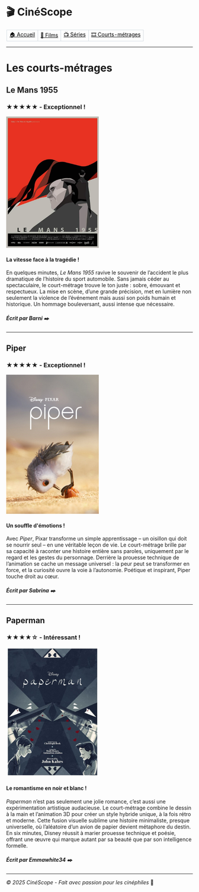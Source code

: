 # 🎬 CinéScope
<table border="1" style="border-collapse: collapse; border-color: transparent;">
    <tr>
      <td style="border: 1px solid #d1d9e0;"><a href="index.md" style="color: black">🏠 Accueil</a></td>
      <td style="border: 1px solid #d1d9e0;"><a href="film.md" style="color: black">🎥 Films</a></td>
      <td style="border: 1px solid #d1d9e0;"><a href="série.md" style="color: black">📺 Séries</a></td>
      <td style="border: 1px solid #d1d9e0;"><a href="court-métrage.md" style="color: black">🎞️ Courts-métrages</a></td>
    </tr>
  </table>

---

# Les courts-métrages

## Le Mans 1955
### ★★★★★ - Exceptionnel !
<img src="images/mans.webp" alt="mans" width="250px">

#### La vitesse face à la tragédie ! 
En quelques minutes, *Le Mans 1955* ravive le souvenir de l’accident le plus dramatique de l’histoire du sport automobile. Sans jamais céder au spectaculaire, le court-métrage trouve le ton juste : sobre, émouvant et respectueux. La mise en scène, d’une grande précision, met en lumière non seulement la violence de l’événement mais aussi son poids humain et historique. Un hommage bouleversant, aussi intense que nécessaire.

##### Écrit par Barni ✒️
---

## Piper
### ★★★★★ - Exceptionnel !
<img src="images/piper.jpg" alt="piper" width="250px">

#### Un souffle d'émotions !
Avec *Piper*, Pixar transforme un simple apprentissage – un oisillon qui doit se nourrir seul – en une véritable leçon de vie. Le court-métrage brille par sa capacité à raconter une histoire entière sans paroles, uniquement par le regard et les gestes du personnage. Derrière la prouesse technique de l’animation se cache un message universel : la peur peut se transformer en force, et la curiosité ouvre la voie à l’autonomie. Poétique et inspirant, Piper touche droit au cœur.

##### Écrit par Sabrina ✒️
---

## Paperman
### ★★★★☆ - Intéressant !
<img src="images/paperman.jpg" alt="paperman" width="250px">

#### Le romantisme en noir et blanc !
*Paperman* n’est pas seulement une jolie romance, c’est aussi une expérimentation artistique audacieuse. Le court-métrage combine le dessin à la main et l’animation 3D pour créer un style hybride unique, à la fois rétro et moderne. Cette fusion visuelle sublime une histoire minimaliste, presque universelle, où l’aléatoire d’un avion de papier devient métaphore du destin. En six minutes, Disney réussit à marier prouesse technique et poésie, offrant une œuvre qui marque autant par sa beauté que par son intelligence formelle.

##### Écrit par Emmawhite34 ✒️

---
*© 2025 CinéScope - Fait avec passion pour les cinéphiles* 🍿
